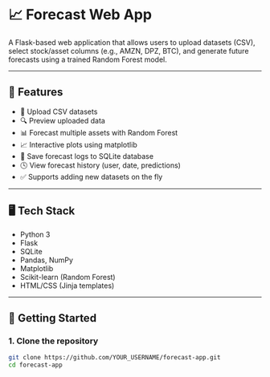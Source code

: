 # 📈 Forecast Web App

A Flask-based web application that allows users to upload datasets (CSV), select stock/asset columns (e.g., AMZN, DPZ, BTC), and generate future forecasts using a trained Random Forest model.

---

## 🔧 Features

- 📁 Upload CSV datasets
- 🔍 Preview uploaded data
- 📊 Forecast multiple assets with Random Forest
- 📈 Interactive plots using matplotlib
- 💾 Save forecast logs to SQLite database
- 🕓 View forecast history (user, date, predictions)
- ✅ Supports adding new datasets on the fly

---

## 🖥️ Tech Stack

- Python 3
- Flask
- SQLite
- Pandas, NumPy
- Matplotlib
- Scikit-learn (Random Forest)
- HTML/CSS (Jinja templates)

---

## 🚀 Getting Started

### 1. Clone the repository

```bash
git clone https://github.com/YOUR_USERNAME/forecast-app.git
cd forecast-app
